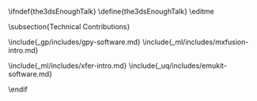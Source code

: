 \ifndef{the3dsEnoughTalk}
\define{the3dsEnoughTalk}
\editme

\subsection{Technical Contributions}

\include{_gp/includes/gpy-software.md}
\include{_ml/includes/mxfusion-intro.md}

<!--\include{_ml/includes/mxfusion-pilco.md}-->
\include{_ml/includes/xfer-intro.md}
\include{_uq/includes/emukit-software.md}


\endif
